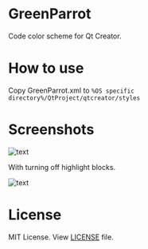# GreenParrot
Code color scheme for Qt Creator.

# How to use
Copy GreenParrot.xml to `%OS specific directory%/QtProject/qtcreator/styles`

# Screenshots

![text](http://ibb.co/hUHbsc)

With turning off highlight blocks.

![text](http://ibb.co/b7hRsc)

# License
MIT License. View [LICENSE](https://github.com/kachsheev/GreenParrot/blob/master/LICENSE) file. 
